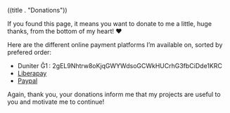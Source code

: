 ((title . "Donations"))

If you found this page, it means you want to donate to me a little, huge
thanks, from the bottom of my heart! ♥

Here are the different online payment platforms I’m available on, sorted by
prefered order:

- Duniter Ǧ1 : 2gEL9Nhtrw8oKjqGWYWdsoGCWkHUCrhG3fbCiDde1KRC
- [Liberapay](https://en.liberapay.com/Kooda)
- [Paypal](https://paypal.me/koodaloutre)

Again, thank you, your donations inform me that my projects are useful to you
and motivate me to continue!
